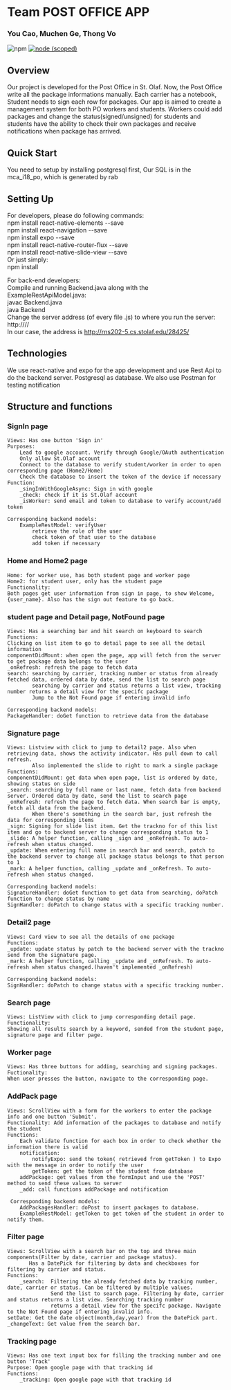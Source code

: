 # Team POST OFFICE APP
### You Cao, Muchen Ge, Thong Vo
![npm](https://img.shields.io/badge/npm-4.6.1-green.svg)
[![node (scoped)](https://img.shields.io/node/v/@stdlib/stdlib.svg)]()
## Overview
Our project is developed for the Post Office in St. Olaf. Now, the Post Office write all the package informations manually. Each carrier has a notebook,
Student needs to sign each row for packages. Our app is aimed to create a management system for both PO workers and students.
Workers could add packages and change the status(signed/unsigned) for students and students have the ability to check their own packages and receive notifications when package has arrived.

## Quick Start
You need to setup by installing postgresql first,
Our SQL is in the mca_i18_po, which is generated by rab

## Setting Up
For developers, please do following commands: <br />
npm install react-native-elements --save <br />
npm install react-navigation --save <br />
npm install expo --save <br />
npm install react-native-router-flux --save <br />
npm install react-native-slide-view --save <br />
Or just simply: <br />
npm install <br />

For back-end developers: <br />
Compile and running Backend.java along with the ExampleRestApiModel.java: <br />
javac Backend.java <br />
java Backend <portnumber> <br /> 
Change the server address (of every file .js) to where you run the server: http://<server>/<portnumber>/ <br />
In our case, the address is http://rns202-5.cs.stolaf.edu/28425/ <br />

## Technologies
We use react-native and expo for the app development and use Rest Api to do the backend server.
Postgresql as database. We also use Postman for testing notification

## Structure and functions
### SignIn page
    Views: Has one button 'Sign in'
    Purposes:
        Lead to google account. Verify through Google/OAuth authentication
        Only allow St.Olaf account
        Connect to the database to verify student/worker in order to open corresponding page (Home2/Home)
        Check the database to insert the token of the device if necessary
    Function:
        _singInWithGoogleAsync: Sign in with google
        _check: check if it is St.Olaf account
        _isWorker: send email and token to database to verify account/add token
        
    Corresponding backend models:
        ExampleRestModel: verifyUser
            retrieve the role of the user
            check token of that user to the database
            add token if necessary
        
### Home and Home2 page
    Home: for worker use, has both student page and worker page
    Home2: for student user, only has the student page
    Functionality:   
    Both pages get user information from sign in page, to show Welcome, {user_name}. Also has the sign out feature to go back.
    
### student page and Detail page, NotFound page
    Views: Has a searching bar and hit search on keyboard to search
    Functions:
    Clicking on list item to go to detail page to see all the detail information
    componentDidMount: when open the page, app will fetch from the server to get package data belongs to the user
    _onRefresh: refresh the page to fetch data
    search: searching by carrier, tracking number or status from already fetched data, ordered data by date, send the list to search page
            searching by carrier and status returns a list view, tracking number returns a detail view for the specifc package
            Jump to the Not Found page if entering invalid info
    
    Corresponding backend models:
    PackageHandler: doGet function to retrieve data from the database
            
### Signature page
    Views: Listview with click to jump to detail2 page. Also when retrieving data, shows the activity indicator. Has pull down to call refresh.
            Also implemented the slide to right to mark a single package
    Functions:
    componentDidMount: get data when open page, list is ordered by date, showing status on side
    _search: searching by full name or last name, fetch data from backend server. Ordered data by date, send the list to search page
    _onRefresh: refresh the page to fetch data. When search bar is empty, fetch all data from the backend.
            When there's something in the search bar, just refresh the data for corresponding items
    _sign: Signing for slide list item. Get the trackno for of this list item and go to backend server to change corresponding status to 1
    _slide: A helper function, calling _sign and _onRefresh. To auto-refresh when status changed.
    _update: When entering full name in search bar and search, patch to the backend server to change all package status belongs to that person to 1 
    _mark: A helper function, calling _update and _onRefresh. To auto-refresh when status changed.
    
    Corresponding backend models:
    SignatureHandler: doGet function to get data from searching, doPatch function to change status by name
    SignHandler: doPatch to change status with a specific tracking number.
    
### Detail2 page
    Views: Card view to see all the details of one package
    Functions:
    _update: update status by patch to the backend server with the trackno send from the signature page.
    _mark: A helper function, calling _update and _onRefresh. To auto-refresh when status changed.(haven't implemented _onRefresh)
    
    Corresponding backend models:
    SignHandler: doPatch to change status with a specific tracking number.
    
### Search page
    Views: ListView with click to jump corresponding detail page.
    Functionality:
    Showing all results search by a keyword, sended from the student page, signature page and filter page.
    
### Worker page
    Views: Has three buttons for adding, searching and signing packages.
    Fuctionality:
    When user presses the button, navigate to the corresponding page.

### AddPack page
    Views: ScrollView with a form for the workers to enter the package info and one button 'Submit'.
    Functionality: Add information of the packages to database and notify the student
    Functions:
        Each validate function for each box in order to check whether the information there is valid
        notification:
            notifyExpo: send the token( retrieved from getToken ) to Expo with the message in order to notify the user 
            getToken: get the token of the student from database 
        addPackage: get values from the formInput and use the 'POST' method to send these values to server
        _add: call functions addPackage and notification
    
     Corresponding backend models:
        AddPackagesHandler: doPost to insert packages to database.
        ExampleRestModel: getToken to get token of the student in order to notify them.

### Filter page
    Views: ScrollView with a search bar on the top and three main components(Filter by date, carrier and package status).
           Has a DatePick for filtering by data and checkboxes for filtering by carrier and status.
    Functions:
        _search:  Filtering the already fetched data by tracking number, date, carrier or status. Can be filtered by multiple values. 
                  Send the list to search page. Filtering by date, carrier and status returns a list view. Searching tracking number 
                  returns a detail view for the specifc package. Navigate to the Not Found page if entering invalid info.
    setDate: Get the date object(month,day,year) from the DatePick part.
    _changeText: Get value from the search bar.

### Tracking page
    Views: Has one text input box for filling the tracking number and one button 'Track'
    Purpose: Open google page with that tracking id
    Functions:
        _tracking: Open google page with that tracking id
        


    
